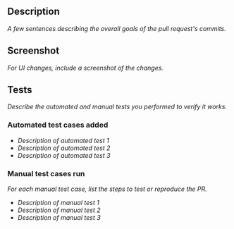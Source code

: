## Description

_A few sentences describing the overall goals of the pull request's commits._

## Screenshot

_For UI changes, include a screenshot of the changes._

## Tests

_Describe the automated and manual tests you performed to verify it works._

### Automated test cases added

- _Description of automated test 1_
- _Description of automated test 2_
- _Description of automated test 3_

### Manual test cases run

_For each manual test case, list the steps to test or reproduce the PR._

- _Description of manual test 1_
- _Description of manual test 2_
- _Description of manual test 3_
